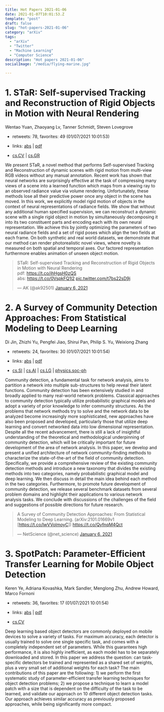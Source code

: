 ```yaml
---
title: Hot Papers 2021-01-06
date: 2021-01-07T10:01:53.Z
template: "post"
draft: false
slug: "hot-papers-2021-01-06"
category: "arXiv"
tags:
  - "arXiv"
  - "Twitter"
  - "Machine Learning"
  - "Computer Science"
description: "Hot papers 2021-01-06"
socialImage: "/media/flying-marine.jpg"

---
```


# 1. STaR: Self-supervised Tracking and Reconstruction of Rigid Objects in  Motion with Neural Rendering

Wentao Yuan, Zhaoyang Lv, Tanner Schmidt, Steven Lovegrove

- retweets: 78, favorites: 49 (01/07/2021 10:01:53)

- links: [abs](https://arxiv.org/abs/2101.01602) | [pdf](https://arxiv.org/pdf/2101.01602)
- [cs.CV](https://arxiv.org/list/cs.CV/recent) | [cs.GR](https://arxiv.org/list/cs.GR/recent)

We present STaR, a novel method that performs Self-supervised Tracking and Reconstruction of dynamic scenes with rigid motion from multi-view RGB videos without any manual annotation. Recent work has shown that neural networks are surprisingly effective at the task of compressing many views of a scene into a learned function which maps from a viewing ray to an observed radiance value via volume rendering. Unfortunately, these methods lose all their predictive power once any object in the scene has moved. In this work, we explicitly model rigid motion of objects in the context of neural representations of radiance fields. We show that without any additional human specified supervision, we can reconstruct a dynamic scene with a single rigid object in motion by simultaneously decomposing it into its two constituent parts and encoding each with its own neural representation. We achieve this by jointly optimizing the parameters of two neural radiance fields and a set of rigid poses which align the two fields at each frame. On both synthetic and real world datasets, we demonstrate that our method can render photorealistic novel views, where novelty is measured on both spatial and temporal axes. Our factored representation furthermore enables animation of unseen object motion.

<blockquote class="twitter-tweet"><p lang="en" dir="ltr">STaR: Self-supervised Tracking and Reconstruction of Rigid Objects in Motion with Neural Rendering<br>pdf: <a href="https://t.co/ihHgsH0zQS">https://t.co/ihHgsH0zQS</a><br>abs: <a href="https://t.co/0VspkFQ1l2">https://t.co/0VspkFQ1l2</a> <a href="https://t.co/t7bs22sD9j">pic.twitter.com/t7bs22sD9j</a></p>&mdash; AK (@ak92501) <a href="https://twitter.com/ak92501/status/1346634293427236864?ref_src=twsrc%5Etfw">January 6, 2021</a></blockquote>
<script async src="https://platform.twitter.com/widgets.js" charset="utf-8"></script>




# 2. A Survey of Community Detection Approaches: From Statistical Modeling to  Deep Learning

Di Jin, Zhizhi Yu, Pengfei Jiao, Shirui Pan, Philip S. Yu, Weixiong Zhang

- retweets: 24, favorites: 30 (01/07/2021 10:01:54)

- links: [abs](https://arxiv.org/abs/2101.01669) | [pdf](https://arxiv.org/pdf/2101.01669)
- [cs.SI](https://arxiv.org/list/cs.SI/recent) | [cs.AI](https://arxiv.org/list/cs.AI/recent) | [cs.LG](https://arxiv.org/list/cs.LG/recent) | [physics.soc-ph](https://arxiv.org/list/physics.soc-ph/recent)

Community detection, a fundamental task for network analysis, aims to partition a network into multiple sub-structures to help reveal their latent functions. Community detection has been extensively studied in and broadly applied to many real-world network problems. Classical approaches to community detection typically utilize probabilistic graphical models and adopt a variety of prior knowledge to infer community structures. As the problems that network methods try to solve and the network data to be analyzed become increasingly more sophisticated, new approaches have also been proposed and developed, particularly those that utilize deep learning and convert networked data into low dimensional representation. Despite all the recent advancement, there is still a lack of insightful understanding of the theoretical and methodological underpinning of community detection, which will be critically important for future development of the area of network analysis. In this paper, we develop and present a unified architecture of network community-finding methods to characterize the state-of-the-art of the field of community detection. Specifically, we provide a comprehensive review of the existing community detection methods and introduce a new taxonomy that divides the existing methods into two categories, namely probabilistic graphical model and deep learning. We then discuss in detail the main idea behind each method in the two categories. Furthermore, to promote future development of community detection, we release several benchmark datasets from several problem domains and highlight their applications to various network analysis tasks. We conclude with discussions of the challenges of the field and suggestions of possible directions for future research.

<blockquote class="twitter-tweet"><p lang="en" dir="ltr">A Survey of Community Detection Approaches: From Statistical Modeling to Deep Learning. (arXiv:2101.01669v1 [<a href="https://t.co/lwVVolmoyC">https://t.co/lwVVolmoyC</a>]) <a href="https://t.co/QyfnqM4Qct">https://t.co/QyfnqM4Qct</a></p>&mdash; NetScience (@net_science) <a href="https://twitter.com/net_science/status/1346679731530338305?ref_src=twsrc%5Etfw">January 6, 2021</a></blockquote>
<script async src="https://platform.twitter.com/widgets.js" charset="utf-8"></script>




# 3. SpotPatch: Parameter-Efficient Transfer Learning for Mobile Object  Detection

Keren Ye, Adriana Kovashka, Mark Sandler, Menglong Zhu, Andrew Howard, Marco Fornoni

- retweets: 36, favorites: 17 (01/07/2021 10:01:54)

- links: [abs](https://arxiv.org/abs/2101.01260) | [pdf](https://arxiv.org/pdf/2101.01260)
- [cs.CV](https://arxiv.org/list/cs.CV/recent)

Deep learning based object detectors are commonly deployed on mobile devices to solve a variety of tasks. For maximum accuracy, each detector is usually trained to solve one single specific task, and comes with a completely independent set of parameters. While this guarantees high performance, it is also highly inefficient, as each model has to be separately downloaded and stored. In this paper we address the question: can task-specific detectors be trained and represented as a shared set of weights, plus a very small set of additional weights for each task? The main contributions of this paper are the following: 1) we perform the first systematic study of parameter-efficient transfer learning techniques for object detection problems; 2) we propose a technique to learn a model patch with a size that is dependent on the difficulty of the task to be learned, and validate our approach on 10 different object detection tasks. Our approach achieves similar accuracy as previously proposed approaches, while being significantly more compact.



